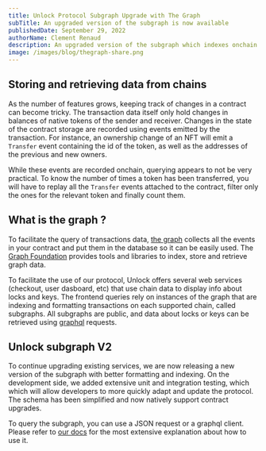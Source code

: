 ```yaml
---
title: Unlock Protocol Subgraph Upgrade with The Graph
subTitle: An upgraded version of the subgraph is now available
publishedDate: September 29, 2022
authorName: Clement Renaud
description: An upgraded version of the subgraph which indexes onchain data is now available, with simpler data structure and more robust parsing.
image: /images/blog/thegraph-share.png
---
```


## Storing and retrieving data from chains 

As the number of features grows, keeping track of changes in a contract can become tricky. The transaction data itself only hold changes in balances of native tokens of the sender and receiver. Changes in the state of the contract storage are recorded using events emitted by the transaction. For instance, an ownership change of an NFT will emit a `Transfer` event containing the id of the token, as well as the addresses of the previous and new owners. 

While these events are recorded onchain, querying appears to not be very practical. To know the number of times a token has been transferred, you will have to replay all the `Transfer` events attached to the contract, filter only the ones for the relevant token and finally count them. 

## What is the graph ?

To facilitate the query of transactions data, [the graph](https://thegraph.com/docs/en/) collects all the events in your contract and put them in the database so it can be easily used. The [Graph Foundation](https://www.notion.so/The-Graph-Foundation-e822e66d7b614fdd899a647f5db51a68) provides tools and libraries to index, store and retrieve graph data.

To facilitate the use of our protocol, Unlock offers several web services (checkout, user dasboard,  etc) that use chain data to display info about locks and keys. The frontend queries rely on instances of the graph that are indexing and formatting transactions on each supported chain, called subgraphs. All subgraphs are public, and data about locks or keys can be retrieved using [graphql](https://graphql.org/) requests. 

## Unlock subgraph V2 

To continue upgrading existing services, we are now releasing a new version of the subgraph with better formatting and indexing. On the development side, we added extensive unit and integration testing, which which will allow developers to more quickly adapt and update the protocol. The schema has been simplified and now natively support contract upgrades.

To query the subgraph, you can use a JSON request or a graphql client. Please refer to [our docs](https://docs.unlock-protocol.com/tutorials/misc/using-subgraphs/) for the most extensive explanation about how to use it.


